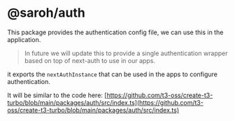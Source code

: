 # @saroh/auth

This package provides the authentication config file, we can use this in the application.

> In future we will update this to provide a single authentication wrapper based on top of next-auth to use in our apps.

it exports the `nextAuthInstance` that can be used in the apps to configure authentication.

It will be similar to the code here: [https://github.com/t3-oss/create-t3-turbo/blob/main/packages/auth/src/index.ts](https://github.com/t3-oss/create-t3-turbo/blob/main/packages/auth/src/index.ts)
